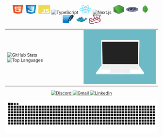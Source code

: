 <!-- BARRA DE ÍCONES NO TOPO -->
<p align="center">
  <!-- Web fundamentals -->
  <img alt="HTML5"      height="30" width="40" src="https://raw.githubusercontent.com/devicons/devicon/master/icons/html5/html5-original.svg" />
  <img alt="CSS3"       height="30" width="40" src="https://raw.githubusercontent.com/devicons/devicon/master/icons/css3/css3-original.svg" />

  <!-- JS & TS -->
  <img alt="JavaScript" height="30" width="40" src="https://raw.githubusercontent.com/devicons/devicon/master/icons/javascript/javascript-plain.svg" />
  <img alt="TypeScript" height="30" width="40" src="https://cdn.jsdelivr.net/gh/devicons/devicon@latest/icons/typescript/typescript-original.svg" />

  <!-- Front-end -->
  <img alt="React"      height="30" width="40" src="https://raw.githubusercontent.com/devicons/devicon/master/icons/react/react-original.svg" />
 <img  height="30" width="40" src="https://cdn.jsdelivr.net/gh/devicons/devicon/icons/nextjs/nextjs-original.svg" alt="Next.js" />



  <!-- Back-end -->
  <img alt="Node.js"    height="30" width="40" src="https://raw.githubusercontent.com/devicons/devicon/master/icons/nodejs/nodejs-original.svg" />
  <img alt="PHP"        height="30" width="40" src="https://raw.githubusercontent.com/devicons/devicon/master/icons/php/php-original.svg" />

  <!-- Bancos de dados -->
  <img alt="MongoDB"    height="30" width="40" src="https://raw.githubusercontent.com/devicons/devicon/master/icons/mongodb/mongodb-original.svg" />
  <img alt="SQLite"     height="30" width="40" src="https://raw.githubusercontent.com/devicons/devicon/master/icons/sqlite/sqlite-original.svg" />

  <!-- DevOps & Testes -->
  <img alt="Docker"     height="30" width="40" src="https://raw.githubusercontent.com/devicons/devicon/master/icons/docker/docker-original.svg" />
  <img alt="Jest"       height="30" width="40" src="https://raw.githubusercontent.com/devicons/devicon/master/icons/jest/jest-plain.svg" />
</p>
<table width="100%">
  <tr>
    <!-- Coluna da esquerda -->
    <td align="left" width="50%">
      <img
        src="https://github-readme-stats.vercel.app/api?username=andreanjunior&show_icons=true&hide=contribs,prs&theme=shadow_blue"
        alt="GitHub Stats"
        width="100%"
      /><br/>
      <img
        src="https://github-readme-stats.vercel.app/api/top-langs/?username=andreanjunior&layout=compact&theme=shadow_blue"
        alt="Top Languages"
        width="100%"
      />
    </td>
    <!-- Coluna da direita -->
    <td align="right" width="50%">
      <img
        src="https://raw.githubusercontent.com/andreanjunior/andreanjunior/main/assets/212749168-86d6c7ab-98da-409b-998f-c5b74721badd.gif"
        alt="Efeito de digitação"
        width="100%"
      />
    </td>
  </tr>
</table>

<p align="center">
  <a href="https://discord.gg/junior_andrean_89807" target="_blank" rel="noopener noreferrer">
    <img
      src="https://img.shields.io/badge/Discord-7289DA?style=for-the-badge&logo=discord&logoColor=white"
      alt="Discord"
      height="30"
    />
  </a> 
  <a href="mailto:andreanjunior.git@gmail.com" target="_blank" rel="noopener noreferrer">
    <img
      src="https://img.shields.io/badge/Gmail-D14836?style=for-the-badge&logo=gmail&logoColor=white"
      alt="Gmail"
      height="30"
    />
  </a> 
  <a href="https://www.linkedin.com/in/andrean-jr1997" target="_blank" rel="noopener noreferrer">
    <img
      src="https://img.shields.io/badge/LinkedIn-0A66C2?style=for-the-badge&logo=linkedin&logoColor=white"
      alt="LinkedIn"
      height="30"
    />
  </a>
</p>



<p align="center">
  <picture>
    <source media="(prefers-color-scheme: dark)"
            srcset="https://raw.githubusercontent.com/andreanjunior/andreanjunior/output/github-contribution-grid-snake-dark.svg">
    <source media="(prefers-color-scheme: light)"
            srcset="https://raw.githubusercontent.com/andreanjunior/andreanjunior/output/github-contribution-grid-snake.svg">
    <img alt="GitHub contribution grid snake animation"
         src="https://raw.githubusercontent.com/andreanjunior/andreanjunior/output/github-contribution-grid-snake.svg">
  </picture>
</p>
  </div>
          
          
